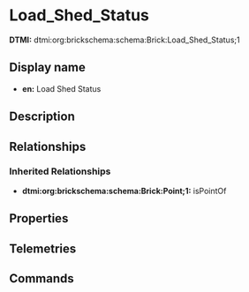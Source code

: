 # Load_Shed_Status
**DTMI:** dtmi:org:brickschema:schema:Brick:Load_Shed_Status;1
## Display name
- **en:** Load Shed Status
## Description
## Relationships
### Inherited Relationships
* **dtmi:org:brickschema:schema:Brick:Point;1:** isPointOf
## Properties
## Telemetries
## Commands
